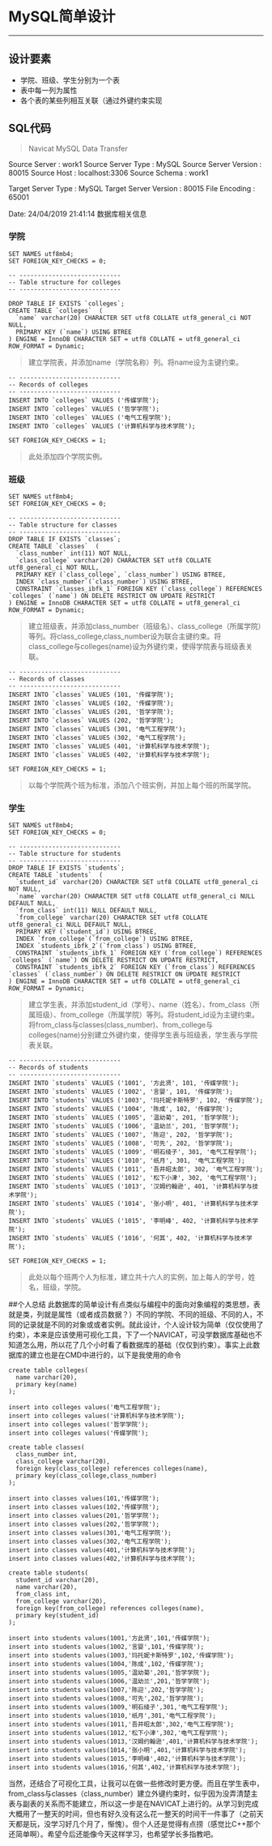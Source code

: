 # MySQL简单设计
---
## 设计要素
+ 学院、班级、学生分别为一个表
+ 表中每一列为属性
+ 各个表的某些列相互关联（通过外键约束实现

## SQL代码

>  Navicat MySQL Data Transfer

 Source Server         : work1
 Source Server Type    : MySQL
 Source Server Version : 80015
 Source Host           : localhost:3306
 Source Schema         : work1

 Target Server Type    : MySQL
 Target Server Version : 80015
 File Encoding         : 65001

 Date: 24/04/2019 21:41:14 数据库相关信息

### 学院

    SET NAMES utf8mb4;
    SET FOREIGN_KEY_CHECKS = 0;

    -- ----------------------------
    -- Table structure for colleges
    -- ----------------------------

    DROP TABLE IF EXISTS `colleges`;
    CREATE TABLE `colleges`  (
      `name` varchar(20) CHARACTER SET utf8 COLLATE utf8_general_ci NOT NULL,
      PRIMARY KEY (`name`) USING BTREE
    ) ENGINE = InnoDB CHARACTER SET = utf8 COLLATE = utf8_general_ci ROW_FORMAT = Dynamic;
> 建立学院表，并添加name（学院名称）列。将name设为主键约束。
   
    -- ----------------------------
    -- Records of colleges
    -- ----------------------------
    INSERT INTO `colleges` VALUES ('传媒学院');
    INSERT INTO `colleges` VALUES ('哲学学院');
    INSERT INTO `colleges` VALUES ('电气工程学院');
    INSERT INTO `colleges` VALUES ('计算机科学与技术学院');

    SET FOREIGN_KEY_CHECKS = 1;
> 此处添加四个学院实例。

### 班级
  
    SET NAMES utf8mb4;
    SET FOREIGN_KEY_CHECKS = 0;

    -- ----------------------------
    -- Table structure for classes
    -- ----------------------------
    DROP TABLE IF EXISTS `classes`;
    CREATE TABLE `classes`  (
      `class_number` int(11) NOT NULL,
      `class_college` varchar(20) CHARACTER SET utf8 COLLATE utf8_general_ci NOT NULL,
      PRIMARY KEY (`class_college`, `class_number`) USING BTREE,
      INDEX `class_number`(`class_number`) USING BTREE,
      CONSTRAINT `classes_ibfk_1` FOREIGN KEY (`class_college`) REFERENCES `colleges` (`name`) ON DELETE RESTRICT ON UPDATE RESTRICT
    ) ENGINE = InnoDB CHARACTER SET = utf8 COLLATE = utf8_general_ci ROW_FORMAT = Dynamic;
    
> 建立班级表，并添加class_number（班级名）、class_college（所属学院）等列。将class_college,class_number设为联合主键约束。将class_college与colleges(name)设为外键约束，使得学院表与班级表关联。

    -- ----------------------------
    -- Records of classes
    -- ----------------------------
    INSERT INTO `classes` VALUES (101, '传媒学院');
    INSERT INTO `classes` VALUES (102, '传媒学院');
    INSERT INTO `classes` VALUES (201, '哲学学院');
    INSERT INTO `classes` VALUES (202, '哲学学院');
    INSERT INTO `classes` VALUES (301, '电气工程学院');
    INSERT INTO `classes` VALUES (302, '电气工程学院');
    INSERT INTO `classes` VALUES (401, '计算机科学与技术学院');
    INSERT INTO `classes` VALUES (402, '计算机科学与技术学院');

    SET FOREIGN_KEY_CHECKS = 1;


> 以每个学院两个班为标准，添加八个班实例，并加上每个班的所属学院。

### 学生

    SET NAMES utf8mb4;
    SET FOREIGN_KEY_CHECKS = 0;

    -- ----------------------------
    -- Table structure for students
    -- ----------------------------
    DROP TABLE IF EXISTS `students`;
    CREATE TABLE `students`  (
      `student_id` varchar(20) CHARACTER SET utf8 COLLATE utf8_general_ci NOT NULL,
      `name` varchar(20) CHARACTER SET utf8 COLLATE utf8_general_ci NULL DEFAULT NULL,
      `from_class` int(11) NULL DEFAULT NULL,
      `from_college` varchar(20) CHARACTER SET utf8 COLLATE utf8_general_ci NULL DEFAULT NULL,
      PRIMARY KEY (`student_id`) USING BTREE,
      INDEX `from_college`(`from_college`) USING BTREE,
      INDEX `students_ibfk_2`(`from_class`) USING BTREE,
      CONSTRAINT `students_ibfk_1` FOREIGN KEY (`from_college`) REFERENCES `colleges` (`name`) ON DELETE RESTRICT ON UPDATE RESTRICT,
      CONSTRAINT `students_ibfk_2` FOREIGN KEY (`from_class`) REFERENCES `classes` (`class_number`) ON DELETE RESTRICT ON UPDATE RESTRICT
    ) ENGINE = InnoDB CHARACTER SET = utf8 COLLATE = utf8_general_ci ROW_FORMAT = Dynamic;
> 建立学生表，并添加student_id（学号）、name（姓名）、from_class（所属班级）、from_college（所属学院）等列。将student_id设为主键约束。将from_class与classes(class_number)、from_college与colleges(name)分别建立外键约束，使得学生表与班级表，学生表与学院表关联。
   
    -- ----------------------------
    -- Records of students
    -- ----------------------------
    INSERT INTO `students` VALUES ('1001', '方此贤', 101, '传媒学院');
    INSERT INTO `students` VALUES ('1002', '言婴', 101, '传媒学院');
    INSERT INTO `students` VALUES ('1003', '玛托妮卡斯特罗', 102, '传媒学院');
    INSERT INTO `students` VALUES ('1004', '陈成', 102, '传媒学院');
    INSERT INTO `students` VALUES ('1005', '温幼菊', 201, '哲学学院');
    INSERT INTO `students` VALUES ('1006', '温幼兰', 201, '哲学学院');
    INSERT INTO `students` VALUES ('1007', '陈迎', 202, '哲学学院');
    INSERT INTO `students` VALUES ('1008', '可先', 202, '哲学学院');
    INSERT INTO `students` VALUES ('1009', '明石绫子', 301, '电气工程学院');
    INSERT INTO `students` VALUES ('1010', '纸月', 301, '电气工程学院');
    INSERT INTO `students` VALUES ('1011', '吾井昭太郎', 302, '电气工程学院');
    INSERT INTO `students` VALUES ('1012', '松下小津', 302, '电气工程学院');
    INSERT INTO `students` VALUES ('1013', '汉姆约翰逊', 401, '计算机科学与技术学院');
    INSERT INTO `students` VALUES ('1014', '张小明', 401, '计算机科学与技术学院');
    INSERT INTO `students` VALUES ('1015', '李明峰', 402, '计算机科学与技术学院');
    INSERT INTO `students` VALUES ('1016', '何其', 402, '计算机科学与技术学院');

    SET FOREIGN_KEY_CHECKS = 1;
> 此处以每个班两个人为标准，建立共十六人的实例，加上每人的学号，姓名，班级，学院。

##个人总结
  此数据库的简单设计有点类似与编程中的面向对象编程的类思想，表就是类，列就是属性（或者成员数据？）不同的学院、不同的班级、不同的人，不同的记录就是不同的对象或或者实例。就此设计，个人设计较为简单（仅仅使用了约束），本来是应该使用可视化工具，下了一个NAVICAT，可没学数据库基础也不知道怎么用，所以花了几个小时看了看数据库的基础（仅仅到约束）。事实上此数据库的建立也是在CMD中进行的，以下是我使用的命令

    create table colleges(
      name varchar(20),
      primary key(name)
    );

    insert into colleges values('电气工程学院');
    insert into colleges values('计算机科学与技术学院');
    insert into colleges values('哲学学院');
    insert into colleges values('传媒学院');

    create table classes(
      class_number int,
      class_college varchar(20),
      foreign key(class_college) references colleges(name),
      primary key(class_college,class_number)
    );
  
    insert into classes values(101,'传媒学院');
    insert into classes values(102,'传媒学院');  
    insert into classes values(201,'哲学学院');  
    insert into classes values(202,'哲学学院');  
    insert into classes values(301,'电气工程学院');  
    insert into classes values(302,'电气工程学院');  
    insert into classes values(401,'计算机科学与技术学院');  
    insert into classes values(402,'计算机科学与技术学院');  

    create table students(
      student_id varchar(20),
      name varchar(20),
      from_class int,
      from_college varchar(20),
      foreign key(from_college) references colleges(name),
      primary key(student_id)
    );

    insert into students values(1001,'方此贤',101,'传媒学院');
    insert into students values(1002,'言婴',101,'传媒学院');
    insert into students values(1003,'玛托妮卡斯特罗',102,'传媒学院');
    insert into students values(1004,'陈成',102,'传媒学院');
    insert into students values(1005,'温幼菊',201,'哲学学院');
    insert into students values(1006,'温幼兰',201,'哲学学院');
    insert into students values(1007,'陈迎',202,'哲学学院');
    insert into students values(1008,'可先',202,'哲学学院');
    insert into students values(1009,'明石绫子',301,'电气工程学院');
    insert into students values(1010,'纸月',301,'电气工程学院');
    insert into students values(1011,'吾井昭太郎',302,'电气工程学院');
    insert into students values(1012,'松下小津',302,'电气工程学院');
    insert into students values(1013,'汉姆约翰逊',401,'计算机科学与技术学院');
    insert into students values(1014,'张小明',401,'计算机科学与技术学院');
    insert into students values(1015,'李明峰',402,'计算机科学与技术学院');
    insert into students values(1016,'何其',402,'计算机科学与技术学院');

当然，还结合了可视化工具，让我可以在做一些修改时更方便。而且在学生表中，from_class与classes（class_number）建立外键约束时，似乎因为没弄清楚主表与副表的关系而不能建立，所以这一步是在NAVICAT上进行的。从学习到完成大概用了一整天的时间，但也有好久没有这么花一整天的时间干一件事了（之前天天都是玩，没学习好几个月了，惭愧）。但个人还是觉得有点捞（感觉比C++那个还简单啊）。希望今后还能像今天这样学习，也希望学长多指教吧。
